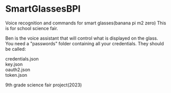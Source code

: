 # SmartGlassesBPI
Voice recognition and commands for smart glasses(banana pi m2 zero)
This is for school science fair.

Ben is the voice assistant that will control what is displayed on the glass. You need a "passwords" folder containing all your credentials. They should be called:

credentials.json  
key.json  
oauth2.json  
token.json

9th grade science fair project(2023)
